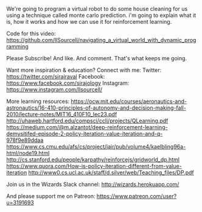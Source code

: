 We're going to program a virtual robot to do some house cleaning for us using a technique called monte carlo prediction. i'm going to explain what it is, how it works and how we can use it for reinforcement learning.

Code for this video: 
https://github.com/llSourcell/navigating_a_virtual_world_with_dynamic_programming

Please Subscribe! And like. And comment. That's what keeps me going.

Want more inspiration & education? Connect with me:
Twitter: https://twitter.com/sirajraval
Facebook: https://www.facebook.com/sirajology
Instagram: https://www.instagram.com/llsourcell/

More learning resources:
https://ocw.mit.edu/courses/aeronautics-and-astronautics/16-410-principles-of-autonomy-and-decision-making-fall-2010/lecture-notes/MIT16_410F10_lec23.pdf
http://uhaweb.hartford.edu/compsci/ccli/projects/QLearning.pdf
https://medium.com/@m.alzantot/deep-reinforcement-learning-demysitifed-episode-2-policy-iteration-value-iteration-and-q-978f9e89ddaa
https://www.cs.cmu.edu/afs/cs/project/jair/pub/volume4/kaelbling96a-html/node19.html
http://cs.stanford.edu/people/karpathy/reinforcejs/gridworld_dp.html
https://www.quora.com/How-is-policy-iteration-different-from-value-iteration
http://www0.cs.ucl.ac.uk/staff/d.silver/web/Teaching_files/DP.pdf

Join us in the Wizards Slack channel:
http://wizards.herokuapp.com/

And please support me on Patreon:
https://www.patreon.com/user?u=3191693